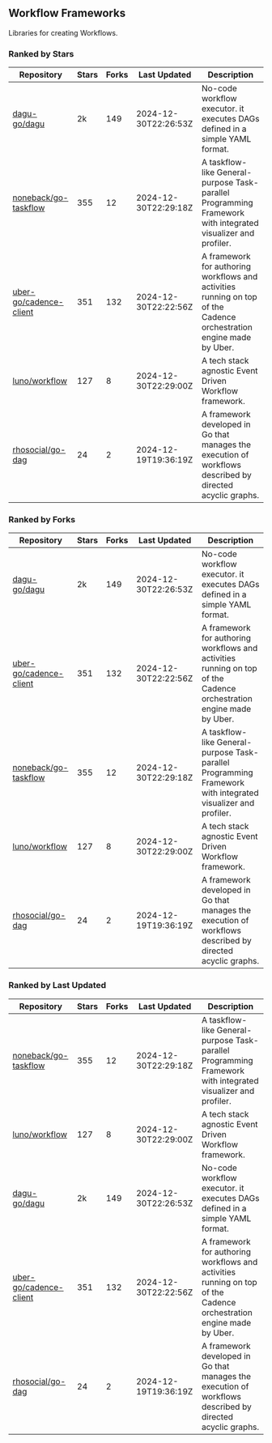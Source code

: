 ## Workflow Frameworks

Libraries for creating Workflows.

### Ranked by Stars

| Repository | Stars | Forks | Last Updated | Description | 
|------------|-------|-------|--------------|-------------|
| [dagu-go/dagu](https://github.com/dagu-go/dagu) | 2k | 149 | 2024-12-30T22:26:53Z |  No-code workflow executor. it executes DAGs defined in a simple YAML format. |
| [noneback/go-taskflow](https://github.com/noneback/go-taskflow) | 355 | 12 | 2024-12-30T22:29:18Z |  A taskflow-like General-purpose Task-parallel Programming Framework with integrated visualizer and profiler. |
| [uber-go/cadence-client](https://github.com/uber-go/cadence-client) | 351 | 132 | 2024-12-30T22:22:56Z |  A framework for authoring workflows and activities running on top of the Cadence orchestration engine made by Uber. |
| [luno/workflow](https://github.com/luno/workflow) | 127 | 8 | 2024-12-30T22:29:00Z |  A tech stack agnostic Event Driven Workflow framework. |
| [rhosocial/go-dag](https://github.com/rhosocial/go-dag) | 24 | 2 | 2024-12-19T19:36:19Z |  A framework developed in Go that manages the execution of workflows described by directed acyclic graphs. |

### Ranked by Forks

| Repository | Stars | Forks | Last Updated | Description | 
|------------|-------|-------|--------------|-------------|
| [dagu-go/dagu](https://github.com/dagu-go/dagu) | 2k | 149 | 2024-12-30T22:26:53Z |  No-code workflow executor. it executes DAGs defined in a simple YAML format. |
| [uber-go/cadence-client](https://github.com/uber-go/cadence-client) | 351 | 132 | 2024-12-30T22:22:56Z |  A framework for authoring workflows and activities running on top of the Cadence orchestration engine made by Uber. |
| [noneback/go-taskflow](https://github.com/noneback/go-taskflow) | 355 | 12 | 2024-12-30T22:29:18Z |  A taskflow-like General-purpose Task-parallel Programming Framework with integrated visualizer and profiler. |
| [luno/workflow](https://github.com/luno/workflow) | 127 | 8 | 2024-12-30T22:29:00Z |  A tech stack agnostic Event Driven Workflow framework. |
| [rhosocial/go-dag](https://github.com/rhosocial/go-dag) | 24 | 2 | 2024-12-19T19:36:19Z |  A framework developed in Go that manages the execution of workflows described by directed acyclic graphs. |

### Ranked by Last Updated

| Repository | Stars | Forks | Last Updated | Description | 
|------------|-------|-------|--------------|-------------|
| [noneback/go-taskflow](https://github.com/noneback/go-taskflow) | 355 | 12 | 2024-12-30T22:29:18Z |  A taskflow-like General-purpose Task-parallel Programming Framework with integrated visualizer and profiler. |
| [luno/workflow](https://github.com/luno/workflow) | 127 | 8 | 2024-12-30T22:29:00Z |  A tech stack agnostic Event Driven Workflow framework. |
| [dagu-go/dagu](https://github.com/dagu-go/dagu) | 2k | 149 | 2024-12-30T22:26:53Z |  No-code workflow executor. it executes DAGs defined in a simple YAML format. |
| [uber-go/cadence-client](https://github.com/uber-go/cadence-client) | 351 | 132 | 2024-12-30T22:22:56Z |  A framework for authoring workflows and activities running on top of the Cadence orchestration engine made by Uber. |
| [rhosocial/go-dag](https://github.com/rhosocial/go-dag) | 24 | 2 | 2024-12-19T19:36:19Z |  A framework developed in Go that manages the execution of workflows described by directed acyclic graphs. |

